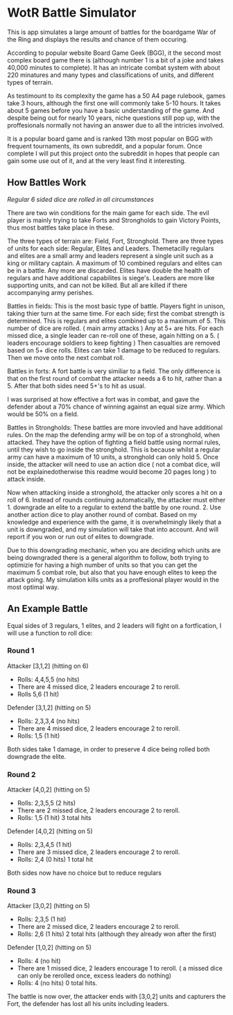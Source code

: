# WotR Battle Simulator

This is app simulates a large amount of battles for the boardgame War of the Ring and displays the results and chance of them occuring.

According to popular website Board Game Geek (BGG), it the second most complex board game there is (although number 1 is a bit of a joke and takes 40,000 minutes to complete). It has an intricate combat system with about 220 minatures and many types and classifications of units, and different types of terrain. 

As testimount to its complexity the game has a 50 A4 page rulebook, games take 3 hours, although the first one will commonly take 5-10 hours. It takes about 5 games before you have a basic understanding of the game. And despite being out for nearly 10 years, niche questions still pop up, with the proffesionals normally not having an answer due to all the intricies involved. 

It is a popular board game and is ranked 13th most popular on BGG with frequent tournaments, its own subreddit, and a popular forum. Once complete I will put this project onto the subreddit in hopes that people can gain some use out of it, and at the very least find it interesting.


## How Battles Work

*Regular 6 sided dice are rolled in all circumstances*

There are two win conditions for the main game for each side. The evil player is mainly trying to take Forts and Strongholds to gain Victory Points, thus most battles take place in these. 

The three types of terrain are: Field, Fort, Stronghold. 
There are three types of units for each side: Regular, Elites and Leaders.
Themetacilly regulars and elites are a small army and leaders represent a single unit such as a king or military captain.
A maximum of 10 combined regulars and elites can be in a battle. Any more are discarded.
Elites have double the health of regulars and have additional capabilites is siege's. 
Leaders are more like supporting units, and can not be killed. But all are killed if there accompanying army perishes.

Battles in fields:
This is the most basic type of battle. Players fight in unison, taking thier turn at the same time. 
For each side; first the combat strength is determined. This is regulars and elites combined up to a maximum of 5. 
This number of dice are rolled. ( main army attacks )
Any at 5+ are hits. 
For each missed dice, a single leader can re-roll one of these, again hitting on a 5. ( leaders encourage soldiers to keep fighting )
Then casualties are removed based on 5+ dice rolls. Elites can take 1 damage to be reduced to regulars. 
Then we move onto the next combat roll.


Battles in forts:
A fort battle is very similiar to a field. The only difference is that on the first round of combat the attacker needs a 6 to hit, rather than a 5.
After that both sides need 5+'s to hit as usual.

I was surprised at how effective a fort was in combat, and gave the defender about a 70% chance of winning against an equal size army. Which would be 50% on a field.


Battles in Strongholds:
These battles are more invovled and have additional rules.
On the map the defending army will be on top of a stronghold, when attacked. They have the option of fighting a field battle using normal rules, until they wish to go inside the stronghold. 
This is because whilst a regular army can have a maximum of 10 units, a stronghold can only hold 5.
Once inside, the attacker will need to use an action dice ( not a combat dice, will not be explainedotherwise this readme would become 20 pages long ) to attack inside. 

Now when attacking inside a stronghold, the attacker only scores a hit on a roll of 6. 
Instead of rounds continuing automatically, the attacker must either 1. downgrade an elite to a regular to extend the battle by one round. 2. Use another action dice to play another round of combat.
Based on my knowledge and experience with the game, it is overwhelmingly likely that a unit is downgraded, and my simulation will take that into account. And will report if you won or run out of elites to downgrade.

Due to this downgrading mechanic, when you are deciding which units are being downgraded there is a general algorithm to follow, both trying to optimizie for having a high number of units so that you can get the maximum 5 combat role, but also that you have enough elites to keep the attack going. My simulation kills units as a proffesional player would in the most optimal way. 

## An Example Battle

Equal sides of 3 regulars, 1 elites, and 2 leaders will fight on a fortfication, I will use a function to roll dice:

### Round 1
Attacker [3,1,2] (hitting on 6)
- Rolls: 4,4,5,5 (no hits)
- There are 4 missed dice, 2 leaders encourage 2 to reroll. 
- Rolls 5,6 (1 hit)

Defender [3,1,2] (hitting on 5)
- Rolls: 2,3,3,4 (no hits)
- There are 4 missed dice, 2 leaders encourage 2 to reroll. 
- Rolls: 1,5 (1 hit)

Both sides take 1 damage, in order to preserve 4 dice being rolled both downgrade the elite.

### Round 2
Attacker [4,0,2] (hitting on 5)
- Rolls: 2,3,5,5 (2 hits)
- There are 2 missed dice, 2 leaders encourage 2 to reroll. 
- Rolls: 1,5 (1 hit)
3 total hits

Defender [4,0,2] (hitting on 5)
- Rolls: 2,3,4,5 (1 hit)
- There are 3 missed dice, 2 leaders encourage 2 to reroll. 
- Rolls: 2,4 (0 hits)
1 total hit

Both sides now have no choice but to reduce regulars

### Round 3
Attacker [3,0,2] (hitting on 5)
- Rolls: 2,3,5 (1 hit)
- There are 2 missed dice, 2 leaders encourage 2 to reroll. 
- Rolls: 2,6 (1 hits)
2 total hits (although they already won after the first)

Defender [1,0,2] (hitting on 5)
- Rolls: 4 (no hit)
- There are 1 missed dice, 2 leaders encourage 1 to reroll. ( a missed dice can only be rerolled once, excess leaders do nothing)
- Rolls: 4 (no hits)
0 total hits.

The battle is now over, the attacker ends with [3,0,2] units and capturers the Fort, the defender has lost all his units including leaders.


